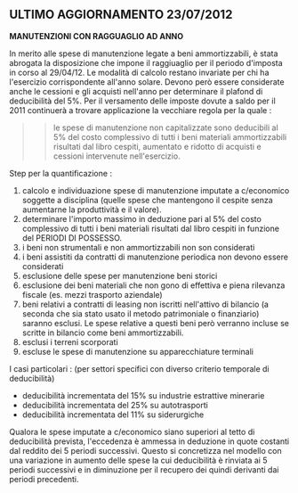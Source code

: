 
## ULTIMO AGGIORNAMENTO 23/07/2012

**MANUTENZIONI CON RAGGUAGLIO AD ANNO**

In merito alle spese di manutenzione legate a beni ammortizzabili, è stata abrogata la disposizione che impone il raggiuaglio per il periodo d'imposta in corso al 29/04/12.
Le modalità di calcolo restano invariate per chi ha l'esercizio corrispondente all'anno solare.
Devono però essere considerate anche le cessioni e gli acquisti nell'anno per determinare il plafond di deducibilità del 5%.
Per il versamento delle imposte dovute a saldo per il 2011 continuerà a trovare applicazione la vecchiare regola per la quale : 
>> le spese di manutenzione non capitalizzate sono deducibili al 5% del costo complessivo di tutti i beni materiali ammortizzabili risultati dal libro cespiti, aumentato e ridotto di acquisti e cessioni intervenute nell'esercizio.

Step per la quantificazione : 
1) calcolo e individuazione spese di manutenzione imputate a c/economico soggette a disciplina (quelle spese che mantengono il cespite senza aumentarne la produttività e il valore).
2) determinare l'importo massimo in deduzione pari al 5% del costo complessivo di tutti i beni materiali risultati dal libro cespiti in funzione del PERIODI DI POSSESSO.
3) i beni non strumentali e non ammortizzabili non son considerati
4) i beni assistiti da contratti di manutenzione periodica non devono essere considerati
5) esclusione delle spese per manutenzione beni storici
6) esclusione dei beni materiali che non gono di effettiva e piena rilevanza fiscale (es. mezzi trasporto aziendale)
7) beni relativi a contratti di leasing non iscritti nell'attivo di bilancio (a seconda che sia stato usato il metodo patrimoniale o finanziario) saranno esclusi. Le spese relative a questi beni però verranno incluse se scritte in bilancio come beni ammortizzabili.
8) esclusi i terreni scorporati
9) escluse le spese di manutenzione su apparecchiature terminali

I casi particolari : 
(per settori specifici con diverso criterio temporale di deducibilità)
-  deducibilità incrementata del 15% su industrie estrattive minerarie
-  deducibilità incrementata del 25% su autotrasporti
-  deducibilità incrementata del 11% su siderurgiche

Qualora le spese imputate a c/economico siano superiori al tetto di deducibilità prevista, l'eccedenza è ammessa in deduzione in quote costanti dal reddito dei 5 periodi successivi.
Questo si concretizza nel modello con una variazione in aumento delle spese la cui deducibilità è rinviata ai 5 periodi successivi e in diminuzione per il recupero dei quindi derivanti dai periodi precedenti.
